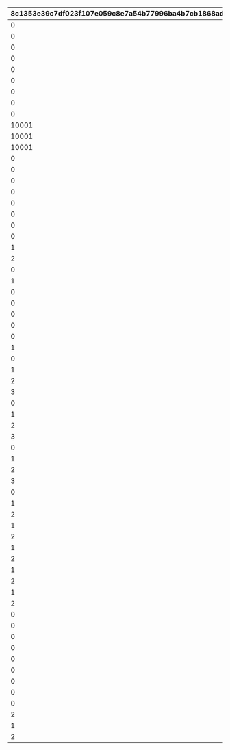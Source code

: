 |8c1353e39c7df023f107e059c8e7a54b77996ba4b7cb1868ad15f6ec0e0fe5d0|98499f9f6d18d1f2c27678d94504b2349239210cfd92d2854ff7eec800ac6df7|9f1aca212d8d2446f3bcaa2eb4c6adc8c27db136372745dfa0f2b27ff646223c|2b952855de76c4cb6a5f8c73e660a746a9acc8f9c6349707ff0a038fde695f00|26ea62bac678ab19a1ad92846d32c0dcf18e09af6ed79e285a2bae31b8f3d562|
| --- | --- | --- | --- | --- |
|0|1001|1|0|1|
|0|1002|1|0|2|
|0|1003|1|0|3|
|0|2001|2|0|1|
|0|2002|2|0|2|
|0|2003|2|0|3|
|0|2101|2|1|1|
|0|2102|2|1|2|
|0|2103|2|1|3|
|10001|2111|2|2|11|
|10001|2112|2|2|12|
|10001|2113|2|2|13|
|0|3001|3|0|1|
|0|3002|3|0|2|
|0|3003|3|0|3|
|0|4001|4|0|1|
|0|4002|4|0|2|
|0|4003|4|0|3|
|0|4005|4|0|100|
|0|5010|5|1|10101|
|1|5020|5|2|10201|
|2|5021|5|2|10202|
|0|5030|5|3|10301|
|1|5031|5|3|10301|
|0|5040|5|4|10302|
|0|5050|5|5|10303|
|0|5060|5|6|10304|
|0|6001|6|1|90001|
|0|6002|6|2|90001|
|1|6003|6|2|90001|
|0|6006|6|3|90001|
|1|6007|6|3|91101|
|2|6008|6|3|91201|
|3|6009|6|3|91301|
|0|6010|6|4|90001|
|1|6011|6|4|91101|
|2|6012|6|4|91201|
|3|6013|6|4|91301|
|0|6014|6|5|90001|
|1|6015|6|5|91101|
|2|6016|6|5|91201|
|3|6017|6|5|91301|
|0|7000|7|0|90002|
|1|7001|7|0|90002|
|2|7002|7|0|90003|
|1|7003|7|2|90002|
|2|7004|7|2|90003|
|1|7005|7|3|91102|
|2|7006|7|3|91103|
|1|7007|7|4|91102|
|2|7008|7|4|91103|
|1|7009|7|5|91102|
|2|7010|7|5|91103|
|0|9001|9|0|20101|
|0|10001|10|0|20201|
|0|10002|10|1|20202|
|0|100001|100|1|1|
|0|100002|100|2|1|
|0|100003|100|3|2|
|0|100004|100|4|2|
|0|100005|100|5|2|
|0|980001|101|98001|10301|
|2|980002|101|98001|10402|
|1|980011|101|98011|10401|
|2|980012|101|98012|10402|